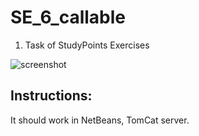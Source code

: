 # SE_6_callable
1. Task of StudyPoints Exercises

![screenshot](http://f.cl.ly/items/2I1O3T0a0517051F0X2g/Screen%20Shot%202015-11-12%20at%209.09.22%20PM.png "Postman Screenshot")

## Instructions:
It should work in NetBeans, TomCat server.
